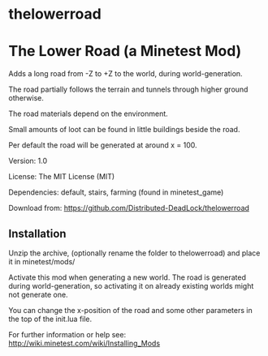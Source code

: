 # thelowerroad

The Lower Road (a Minetest Mod)
====================

Adds a long road from -Z to +Z to the world, during world-generation.

The road partially follows the terrain and tunnels through higher ground otherwise.

The road materials depend on the environment. 

Small amounts of loot can be found in little buildings beside the road.

Per default the road will be generated at around x = 100.


Version: 1.0

License: The MIT License (MIT)

Dependencies: default, stairs, farming (found in minetest_game)

Download from: https://github.com/Distributed-DeadLock/thelowerroad


Installation
------------
Unzip the archive, (optionally rename the folder to thelowerroad) and
place it in minetest/mods/

Activate this mod when generating a new world.
The road is generated during world-generation, so
activating it on already existing worlds might not generate one.

You can change the x-position of the road and some other parameters in the top of the init.lua file.

For further information or help see:
http://wiki.minetest.com/wiki/Installing_Mods
